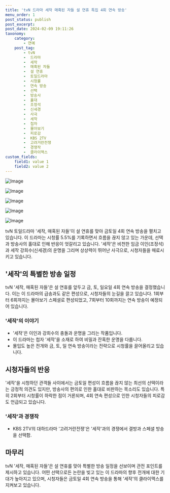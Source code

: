 ```yaml
---
title: 'tvN 드라마 세작 매혹된 자들 설 연휴 특집 4회 연속 방송'
menu_order: 1
post_status: publish
post_excerpt: 
post_date: 2024-02-09 19:11:26
taxonomy:
    category:
        - 연예
    post_tag:
        - tvN
        -  드라마
        -  세작
        -  매혹된 자들
        -  설 연휴
        -  토일드라마
        -  시청률
        -  연속 방송
        -  선택
        -  방송사
        -  홀대
        -  조정석
        -  신세경
        -  사극
        -  세작
        -  첩자
        -  몰아보기
        -  피로감
        -  KBS 2TV
        -  고려거란전쟁
        -  경쟁작
        -  클라이맥스
custom_fields:
    field1: value 1
    field2: value 2
---
```


![Image](https://ssl.pstatic.net/mimgnews/image/117/2024/02/09/0003805723_001_20240209120105890.jpg?type=w540)

![Image](https://mimgnews.pstatic.net/image/117/2024/02/09/0003805723_002_20240209120105940.jpg?type=w540)

![Image](https://ssl.pstatic.net/mimgnews/image/117/2024/02/09/0003805723_003_20240209120105975.jpg?type=w540)

![Image](https://mimgnews.pstatic.net/image/117/2024/02/09/0003805723_004_20240209120106028.jpg?type=w540)

![Image](https://mimgnews.pstatic.net/image/117/2024/02/09/0003805723_002_20240209120105940.jpg?type=w540)

tvN 토일드라마 '세작, 매혹된 자들'이 설 연휴를 맞아 금토일 4회 연속 방송을 펼치고 있습니다. 이 드라마는 시청률 5.5%를 기록하면서 흐름을 끊지 않고 있는 가운데, 선택과 방송사의 홀대로 인해 반응이 엇갈리고 있습니다. '세작'은 비천한 임금 이인(조정석)과 세작 강희수(신세경)의 운명을 그리며 상상력이 뛰어난 사극으로, 시청자들을 매료시키고 있습니다.
## '세작'의 특별한 방송 일정
tvN '세작, 매혹된 자들'은 설 연휴를 앞두고 금, 토, 일요일 4회 연속 방송을 결정했습니다. 이는 이 드라마의 급송과도 같은 편성으로, 시청자들의 눈길을 끌고 있습니다. 1회부터 6회까지는 몰아보기 스페셜로 편성되었고, 7회부터 10회까지는 연속 방송이 예정되어 있습니다.
### '세작'의 이야기
- '세작'은 이인과 강희수의 충돌과 운명을 그리는 작품입니다.
- 이 드라마는 첩자 '세작'을 소재로 하여 비밀과 잔혹한 운명을 다룹니다.
- 몰입도 높은 전개와 금, 토, 일 연속 방송이라는 전략으로 시청률을 끌어올리고 있습니다.
## 시청자들의 반응
'세작'을 시청하던 관객들 사이에서는 금토일 편성이 흐름을 끊지 않는 최선의 선택이라는 긍정적 의견도 있지만, 방송사의 편의로 인한 홀대로 비판하는 목소리도 있습니다. 특히 2회부터 시청률이 하락한 점이 거론되며, 4회 연속 편성으로 인한 시청자들의 피로감도 언급되고 있습니다.
### '세작'과 경쟁작
- KBS 2TV의 대하드라마 '고려거란전쟁'은 '세작'과의 경쟁에서 결방과 스페셜 방송을 선택함.
## 마무리
tvN '세작, 매혹된 자들'은 설 연휴를 맞아 특별한 방송 일정을 선보이며 관전 포인트를 제시하고 있습니다. 어떤 선택으로든 논란을 빚고 있는 이 드라마의 향후 전개에 대한 기대가 높아지고 있으며, 시청자들은 금토일 4회 연속 방송을 통해 '세작'의 클라이맥스를 지켜보고 있습니다.
